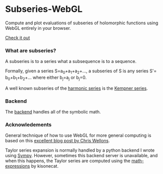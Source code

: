 # Subseries-WebGL
Compute and plot evaluations of subseries of holomorphic functions using WebGL entirely in your browser.

[Check it out](https://raphaelreyna.works/Subseries-WebGL)

### What are subseries?
A subseries is to a series what a subsequence is to a sequence.

Formally, given a series S=a<sub>0</sub>+a<sub>1</sub>+a<sub>2</sub>+..., 
a subseries of S is any series S'= b<sub>0</sub>+b<sub>1</sub>+b<sub>2</sub>+... where either b<sub>j</sub>=a<sub>j</sub> or b<sub>j</sub>=0.

A well known subseries of the [harmonic series](https://en.wikipedia.org/wiki/Harmonic_series_(mathematics)) is the [Kempner series](https://en.wikipedia.org/wiki/Kempner_series).

### Backend
The [backend](https://github.com/raphaelreyna/sympy-api) handles all of the symbolic math. 

### Acknowledements
General technique of how to use WebGL for more general computing is based on this [excellent blog post by Chris Wellons](https://nullprogram.com/blog/2014/06/10/).


Taylor series expansion is normally handled by a python backend I wrote using [Sympy](https://www.sympy.org/en/index.html). However, sometimes this backend server is unavailable, and when this happens, the Taylor series are computed using the [math-expressions](https://github.com/kisonecat/math-expressions) by kisonecat.
